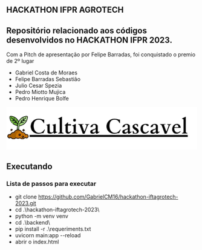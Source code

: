 ## HACKATHON IFPR AGROTECH

## Repositório relacionado aos códigos desenvolvidos no HACKATHON IFPR 2023.
Com a Pitch de apresentação por Felipe Barradas, foi conquistado o premio de 2º lugar 

* Gabriel Costa de Moraes
* Felipe Barradas Sebastião
* Julio Cesar Spezia
* Pedro Miotto Mujica
* Pedro Henrique Bolfe

 <img src="/images/logo-Cultiva_Cascavel.png">

## Executando
### Lista de passos para executar
* git clone https://github.com/GabrielCM16/hackathon-iftagrotech-2023.git
* cd .\hackathon-iftagrotech-2023\
* python -m venv venv
* cd .\backend\
* pip install -r .\requeriments.txt
* uvicorn main:app --reload
* abrir o index.html
